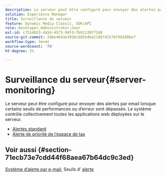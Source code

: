 ```yaml
---
description: Le serveur peut être configuré pour envoyer des alertes par email lorsque certains seuils de performances ou d’erreur sont dépassés. Le système contrôle collectivement toutes les applications web déployées sur le serveur.
solution: Experience Manager
title: Surveillance du serveur
feature: Dynamic Media Classic, SDK/API
role: Developer,Administrator,User
exl-id: c751d653-da5d-4573-99fd-fb9113977160
source-git-commit: 206e4643e3926cb85b4be2189743578f88180be7
workflow-type: tm+mt
source-wordcount: '78'
ht-degree: 2%

---
```


# Surveillance du serveur{#server-monitoring}

Le serveur peut être configuré pour envoyer des alertes par email lorsque certains seuils de performances ou d’erreur sont dépassés. Le système contrôle collectivement toutes les applications web déployées sur le serveur.

* [Alertes standard](r-standard-alerts.md)
* [Alerte de priorité de l’espace de tas](c-heap-space-priority-alert.md)

## Voir aussi {#section-71ecb73e7cdd44f68aea67b64dc9c3ed}

[Système d’alerte par e-mail](../../../../is-api/image-serving-api-ref/c-configuration-and-administration/c-server-settings/r-monitoring-and-alerting-system.md#reference-4b604b5f8b014ecca89cf55d8ebb2d39), Seuils d’ [alerte](../../../../is-api/image-serving-api-ref/c-configuration-and-administration/c-server-settings/r-alert-thresholds.md#reference-a77d3f92f456419a878bf18782d38922)
